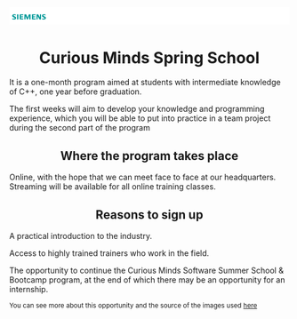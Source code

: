 <div align="center">
  <img width="1188" alt="Siemens banner" src="https://github.com/DenisaXXIV/Scholarships-Internships/blob/master/Siemens%20Digital%20Industries%20Software/util/banner.png">
  <h1>Curious Minds Spring School</h1>
</div>
<p>It is a one-month program aimed at students with intermediate knowledge of C++, one year before graduation.</p>
<p>The first weeks will aim to develop your knowledge and programming experience, which you will be able to put into practice in a team project during the second part of the program</p>

<div align="center">
<h2>Where the program takes place</h2>
</div>

Online, with the hope that we can meet face to face at our headquarters. Streaming will be available for all online training classes.

<div align="center">
<h2>Reasons to sign up</h2>
</div>

A practical introduction to the industry.

Access to highly trained trainers who work in the field.

The opportunity to continue the Curious Minds Software Summer School & Bootcamp program, at the end of which there may be an opportunity for an internship.




<sup>You can see more about this opportunity and the source of the images used [here](https://new.siemens.com/ro/ro.html)</sup>
